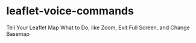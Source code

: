 # leaflet-voice-commands
Tell Your Leaflet Map What to Do, like Zoom, Exit Full Screen, and Change Basemap
